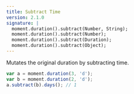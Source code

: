 ```yaml
---
title: Subtract Time
version: 2.1.0
signature: |
  moment.duration().subtract(Number, String);
  moment.duration().subtract(Number);
  moment.duration().subtract(Duration);
  moment.duration().subtract(Object);
---
```



Mutates the original duration by subtracting time.

```javascript
var a = moment.duration(3, 'd');
var b = moment.duration(2, 'd');
a.subtract(b).days(); // 1
```
